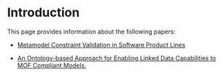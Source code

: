 # Introduction #

This page provides information about the following papers:

  * [Metamodel Constraint Validation in Software Product Lines](models20101.md)

  * [An Ontology-based Approach for Enabling Linked Data Capabilities to MOF Compliant Models.](models20102.md)